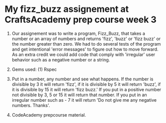 # My fizz_buzz assignement at CraftsAcademy prep course week 3

1. Our assignement was to write a program, Fizz_Buzz, that takes a number or an array of numbers and returns 'fizz', 'buzz' or 'fizz buzz' or the number greater than zero. We had to do several tests of the program and get intentional 'error messages' to figure out how to move forward. As an extra credit we could add code that comply with 'irregular' user behavior such as a negative number or a string.

2. Gems used: (1) Rspec

3. Put in a number, any number and see what happens. If the number is divisible by 3 it will return 'fizz', if it is divisible by 5 it will return 'buzz', if it is divisible by 15 it will return 'fizz buzz.' If you put in a positive number not divisible by 3, 5 or 15 it will return that number.
If you put in an irregular number such as - 7 it will return 'Do not give me any negative numbers. Thanks'.

4. CodeAcademy prepcourse material.
